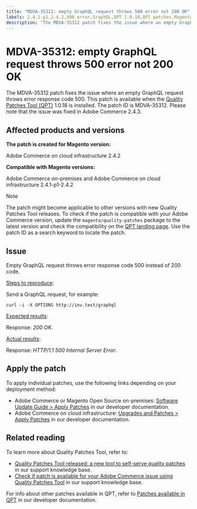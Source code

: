 ```yaml
---
title: "MDVA-35312: empty GraphQL request throws 500 error not 200 OK"
labels: 2.4.1-p1,2.4.2,500 error,GraphQL,QPT 1.0.18,QPT patches,Magento Commerce,Magento Commerce Cloud,Quality Patches Tool,support tools,Adobe Commerce,cloud infrastructure,on-premises
description: "The MDVA-35312 patch fixes the issue where an empty GraphQL request throws error response code 500. This patch is available when the [Quality Patches Tool (QPT)](https://support.magento.com/hc/en-us/articles/360047139492) 1.0.18 is installed. The patch ID is MDVA-35312. Please note that the issue was fixed in Adobe Commerce 2.4.3."
---
```


# MDVA-35312: empty GraphQL request throws 500 error not 200 OK

The MDVA-35312 patch fixes the issue where an empty GraphQL request throws error response code 500. This patch is available when the [Quality Patches Tool (QPT)](https://support.magento.com/hc/en-us/articles/360047139492) 1.0.18 is installed. The patch ID is MDVA-35312. Please note that the issue was fixed in Adobe Commerce 2.4.3.

## Affected products and versions

**The patch is created for Magento version:**

Adobe Commerce on cloud infrastructure 2.4.2

**Compatible with Magento versions:**

Adobe Commerce on-premises and Adobe Commerce on cloud infrastructure 2.4.1-p1-2.4.2

>[!NOTE]
>
>The patch might become applicable to other versions with new Quality Patches Tool releases. To check if the patch is compatible with your Adobe Commerce version, update the `magento/quality-patches` package to the latest version and check the compatibility on the [QPT landing page](https://devdocs.magento.com/quality-patches/tool.html#patch-grid). Use the patch ID as a search keyword to locate the patch.

## Issue

Empty GraphQL request throws error response code 500 instead of 200 code.

<u>Steps to reproduce</u>:

Send a GraphQL request, for example:

```curl
curl -i -X OPTIONS http://inv.test/graphql
```

<u>Expected results</u>:

Response: *200 OK*.

<u>Actual results</u>:

Response: *HTTP/1.1 500 Internal Server Error*.

## Apply the patch

To apply individual patches, use the following links depending on your deployment method:

* Adobe Commerce or Magento Open Source on-premises: [Software Update Guide > Apply Patches](https://devdocs.magento.com/guides/v2.4/comp-mgr/patching/mqp.html) in our developer documentation.
* Adobe Commerce on cloud infrastructure: [Upgrades and Patches > Apply Patches](https://devdocs.magento.com/cloud/project/project-patch.html) in our developer documentation.

## Related reading

To learn more about Quality Patches Tool, refer to:

* [Quality Patches Tool released: a new tool to self-serve quality patches](https://support.magento.com/hc/en-us/articles/360047139492) in our support knowledge base.
* [Check if patch is available for your Adobe Commerce issue using Quality Patches Tool](https://support.magento.com/hc/en-us/articles/360047125252) in our support knowledge base.

For info about other patches available in QPT, refer to [Patches available in QPT](https://devdocs.magento.com/quality-patches/tool.html#patch-grid) in our developer documentation. 
